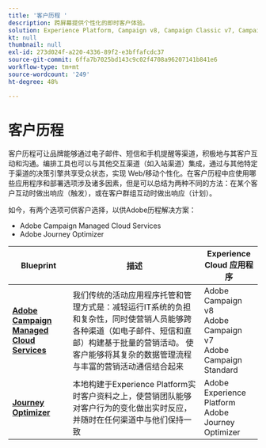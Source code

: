 ```yaml
---
title: '客户历程 '
description: 跨屏幕提供个性化的即时客户体验。
solution: Experience Platform, Campaign v8, Campaign Classic v7, Campaign Standard, Journey Optimizer
kt: null
thumbnail: null
exl-id: 273d024f-a220-4336-89f2-e3bffafcdc37
source-git-commit: 6ffa7b7025bd143c9c02f4708a96207141b841e6
workflow-type: tm+mt
source-wordcount: '249'
ht-degree: 48%

---
```


# 客户历程

客户历程可让品牌能够通过电子邮件、短信和手机提醒等渠道，积极地与其客户互动和沟通。编排工具也可以与其他交互渠道（如入站渠道）集成，通过与其他特定于渠道的决策引擎共享受众状态，实现 Web/移动个性化。在客户历程中应使用哪些应用程序和部署选项涉及诸多因素，但是可以总结为两种不同的方法：在某个客户互动时做出响应（触发），或在客户群组互动时做出响应（计划）。

如今，有两个选项可供客户选择，以供Adobe历程解决方案：

<ul><li>Adobe Campaign Managed Cloud Services</li><li>Adobe Journey Optimizer</li></ul>

| Blueprint | 描述 | Experience Cloud 应用程序 |
|---|---|---|
| **[Adobe Campaign Managed Cloud Services](campaign.md)** | 我们传统的活动应用程序托管和管理方式是：减轻运行IT系统的负担和复杂性，同时使营销人员能够跨各种渠道（如电子邮件、短信和直邮）构建基于批量的营销活动。 使客户能够将其复杂的数据管理流程与丰富的营销活动通信结合起来 | Adobe Campaign v8<br>Adobe Campaign v7<br>Adobe Campaign Standard |
| **[Journey Optimizer](journey-optimizer.md)** | 本地构建于Experience Platform实时客户资料之上，使营销团队能够对客户行为的变化做出实时反应，并随时在任何渠道中与他们保持一致 | Adobe Experience Platform<br>Adobe Journey Optimizer |
